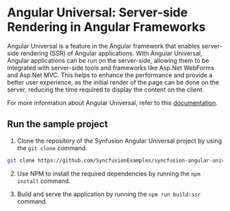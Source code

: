 # Angular Universal: Server-side Rendering in Angular Frameworks

Angular Universal is a feature in the Angular framework that enables server-side rendering (SSR) of Angular applications. With Angular Universal, Angular applications can be run on the server-side, allowing them to be integrated with server-side tools and frameworks like Asp.Net WebForms and Asp.Net MVC. This helps to enhance the performance and provide a better user experience, as the initial render of the page can be done on the server, reducing the time required to display the content on the client.

For more information about Angular Universal, refer to this [documentation](https://ej2.syncfusion.com/angular/documentation/frameworks-and-feature/angular-universal).

## Run the sample project

1. Clone the repository of the Synfusion Angular Universal project by using the `git clone` command.

```bash
git clone https://github.com/SyncfusionExamples/syncfusion-angular-universal.git
```

2. Use NPM to install the required dependencies by running the `npm install` command.

3. Build and serve the application by running the `npm run build:ssr` command.